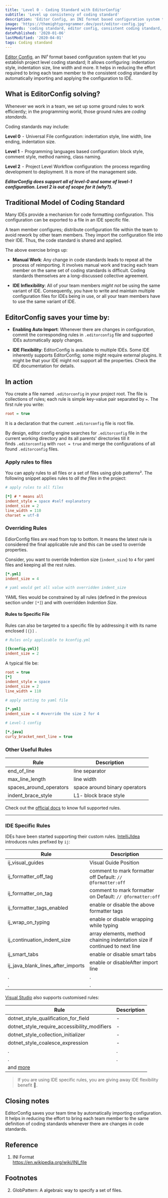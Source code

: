 ```yaml
---
title: 'Level 0 - Coding Standard with EditorConfig'
subtitle: 'Level up consistency of coding standard'
description: 'Editor Config, an INI format based configuration system that let you establish project level coding standard; It allows configuring: indentation style, indentation size, line width and more'
image: 'https://themightyprogrammer.dev/post/editor-config.jpg'
keywords: 'coding standard, editor config, consistent coding standard, editor config guide, editorconfig tutorial, editorconfig linewidth, editorconfig indentsize, intellj editorconfig'
datePublished: '2020-01-06'
lastModified: '2020-04-01'
tags: Coding standand
---
```


[Editor Config](https://editorconfig.org), an INI¹ format based configuration system that let you establish project level coding standard; It allows configuring: indentation style, indentation size, line width and more. It helps in reducing the effort required to bring each team member to the consistent coding standard by automatically importing and applying the configuration to IDE.

## What is EditorConfig solving?

Whenever we work in a team, we set up some ground rules to work efficiently; in the programming world, those ground rules are _coding standards_.

Coding standards may include:

**Level 0**  -  Universal File configuration: indentation style, line width, line ending, indentation size.

**Level 1**  -  Programming languages based configuration: block style, comment style, method naming, class naming.

**Level 2**  -  Project Level Workflow configuration: the process regarding development to deployment. It is more of the management side.

**_EditorConfig does support all of level-0 and some of level-1 configuration. Level 2 is out of scope for it (why?)._**

## Traditional Model of Coding Standard

Many IDEs provide a mechanism for code formatting configuration. This configuration can be exported to a file in an IDE specific file.

A team member configures; distribute configuration file within the team to avoid rework by other team members. They import the configuration file into their IDE. Thus, the code standard is shared and applied.

The above exercise brings up:

- **Manual Work**: Any change in code standards leads to repeat all the process of reimporting. It involves manual work and tracing each team member on the same set of coding standards is difficult. Coding standards themselves are a long-discussed collective agreement.

- **IDE Inflexibility**: All of your team members _might not_ be using the same variant of IDE. Consequently, you have to write and maintain multiple configuration files for IDEs being in use, or all your team members have to use the same variant of IDE.

## EditorConfig saves your time by:

- **Enabling Auto Import**: Whenever there are changes in configuration, commit the corresponding rules in `.editorconfig` file and supported IDEs automatically apply changes.

- **IDE Flexibility**: EditorConfig is available to multiple IDEs.
  Some IDE inherently supports EditorConfig; some might require external plugins. It might be that your IDE might not support all the properties. Check the IDE documentation for details.

## In action

You create a file named `.editorconfig` in your project root. The file is collections of rules; each rule is simple key-value pair separated by `=`. The first rule you write:

```ini
root = true
```

It is a declaration that the current `.editorconfig` file is root file.

By design, editor config engine searches for `.editorconfig` file in the current working directory and its all parents' directories till it finds `.editorconfig` with `root = true` and merge the configurations of all found `.editorconfig` files.

### Apply rules to files

You can apply rules to all files or a set of files using glob patterns². The following snippet applies rules to _all the files_ in the project:

```ini
# apply rules to all files

[*] # * means all
indent_style = space #self explanatory
indent_size = 2
line_width = 110
charset = utf-8
```

### Overriding Rules

EdiorConfig files are read from top to bottom. It means the latest rule is considered the final applicable rule and this can be used to override properties.

Consider, you want to override Indention size (`indent_size`) to `4` for yaml files and keeping all the rest rules.

```ini
[*.yml]
indent_size = 4

# yaml would get all value with overridden indent_size
```

YAML files would be constrained by all rules (defined in the previous section under `[*]`) and with overridden _Indention Size_.

#### Rules to Specific File

Rules can also be targeted to a specific file by addressing it with its name enclosed `[{}]` .

```ini
# Rules only applicable to kconfig.yml

[{kconfig.yml}]
indent_size = 2
```

A typical file be:

```ini
root = true
[*]
indent_style = space
indent_size = 2
line_width = 110

# apply setting to yaml file

[*.yml]
indent_size = 4 #override the size 2 for 4

# Level-1 config

[*.java]
curly_bracket_next_line = true
```

### Other Useful Rules

| Rule                    | Description                   |
| ----------------------- | ----------------------------- |
| end_of_line             | line separator                |
| max_line_length         | line width                    |
| spaces_around_operators | space around binary operators |
| indent_brace_style      | L1- block brace style         |

Check out the [official docs](https://github.com/editorconfig/editorconfig/wiki/EditorConfig-Properties) to know full supported rules.

---

### IDE Specific Rules

IDEs have been started supporting their custom rules. [IntelliJIdea](https://www.jetbrains.com/help/idea/configuring-code-style.html) introduces rules prefixed by `ij`:

| Rule                              | Description                                                                |
| --------------------------------- | -------------------------------------------------------------------------- |
| ij_visual_guides                  | Visual Guide Position                                                      |
| ij_formatter_off_tag              | comment to mark formatter off Default: `// @formatter:off`                 |
| ij_formatter_on_tag               | comment to mark formatter on Default: `// @formatter:off`                  |
| ij_formatter_tags_enabled         | enable or disable the above formatter tags                                 |
| ij_wrap_on_typing                 | enable or disable wrapping while typing                                    |
| ij_continuation_indent_size       | array elements, method chaining indentation size if continued to next line |
| ij_smart_tabs                     | enable or disable smart tabs                                               |
| ij_java_blank_lines_after_imports | enable or disableAfter import line                                         |
| .                                 | .                                                                          |
| .                                 | .                                                                          |

[Visual Studio](https://docs.microsoft.com/en-us/visualstudio/ide/editorconfig-code-style-settings-reference?view=vs-2019) also supports customised rules:

| Rule                                                                                                                  | Description |
| --------------------------------------------------------------------------------------------------------------------- | ----------- |
| dotnet_style_qualification_for_field                                                                                  | -           |
| dotnet_style_require_accessibility_modifiers                                                                          | -           |
| dotnet_style_collection_initializer                                                                                   | -           |
| dotnet_style_coalesce_expression                                                                                      | -           |
| .                                                                                                                     | .           |
| .                                                                                                                     | .           |
| and [more](https://docs.microsoft.com/en-us/visualstudio/ide/editorconfig-code-style-settings-reference?view=vs-2019) |

> If you are using IDE specific rules, you are giving away IDE flexibility benefit 🙇.

## Closing notes

EditorConfig saves your team time by automatically importing configuration. It helps in reducing the effort to bring each team member to the same definition of coding standards whenever there are changes in code standards.

## Reference

1. INI Format  
   https://en.wikipedia.org/wiki/INI_file

## Footnotes

2. GlobPattern: A algebraic way to specify a set of files.
